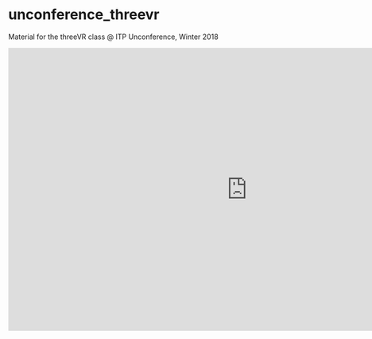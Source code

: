 # unconference_threevr
Material for the threeVR class @ ITP Unconference, Winter 2018

<iframe src="https://docs.google.com/presentation/d/e/2PACX-1vTlerlnl8R1-9gMnJ3mWignK7cOM2CcOCLOLWL7w2bj2B4PyDBcQjKj8XqyXA81Bt54b1Dr9cKx8-EU/embed?start=false&loop=false&delayms=30000" frameborder="0" width="960" height="569" allowfullscreen="true" mozallowfullscreen="true" webkitallowfullscreen="true"></iframe>
